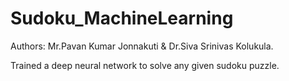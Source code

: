 # Sudoku_MachineLearning
Authors: Mr.Pavan Kumar Jonnakuti & Dr.Siva Srinivas Kolukula.


Trained a deep neural network to solve any given sudoku puzzle.
